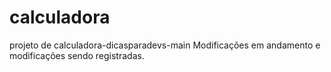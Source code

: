 # calculadora

projeto de calculadora-dicasparadevs-main
Modificações em andamento e modificações
sendo registradas.

